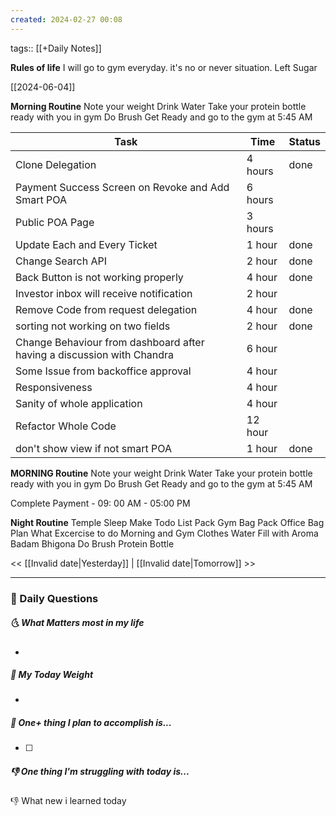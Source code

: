 ```yaml
---
created: 2024-02-27 00:08
---
```

tags:: [[+Daily Notes]]

**Rules of life**
I will go to gym everyday. it's no or never situation.
Left Sugar

[[2024-06-04]]

**Morning Routine**
Note your weight
Drink Water
Take your protein bottle ready with you in gym
Do Brush
Get Ready and go to the gym at 5:45 AM



| Task                                                                   | Time    | Status |
| ---------------------------------------------------------------------- | ------- | ------ |
| Clone Delegation                                                       | 4 hours | done   |
| Payment Success Screen on Revoke and Add Smart POA                     | 6 hours |        |
| Public POA Page                                                        | 3 hours |        |
| Update Each and Every Ticket                                           | 1 hour  | done   |
| Change Search API                                                      | 2 hour  | done   |
| Back Button is not working properly                                    | 4 hour  | done   |
| Investor inbox will receive notification                               | 2 hour  |        |
| Remove Code from request delegation                                    | 4 hour  | done   |
| sorting not working on two fields                                      | 2 hour  | done   |
| Change Behaviour from dashboard after having a discussion with Chandra | 6 hour  |        |
| Some Issue from backoffice approval                                    | 4 hour  |        |
| Responsiveness                                                         | 4 hour  |        |
| Sanity of whole application                                            | 4 hour  |        |
| Refactor Whole Code                                                    | 12 hour |        |
| don't show view if not smart POA                                       | 1 hour  | done   |
**MORNING Routine**
Note your weight
Drink Water
Take your protein bottle ready with you in gym
Do Brush
Get Ready and go to the gym at 5:45 AM

Complete Payment - 09: 00 AM - 05:00 PM


**Night Routine**
Temple Sleep
Make Todo List
Pack Gym Bag
Pack Office Bag
Plan What Excercise to do
Morning and Gym Clothes
Water Fill with Aroma
Badam Bhigona
Do Brush
Protein Bottle



<< [[Invalid date|Yesterday]] | [[Invalid date|Tomorrow]] >>

---
### 📅 Daily Questions
##### 🌜 What Matters most in my life
- 

##### 🙌 My Today Weight
- 

##### 🚀 One+ thing I plan to accomplish is...
- [ ] 

##### 👎 One thing I'm struggling with today is...


👎 What new i learned today
